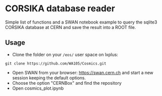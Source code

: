 # CORSIKA database reader
Simple list of functions and a SWAN notebook example to query the sqlite3 CORSIKA database at CERN and save the result into a ROOT file.
## Usage
* Clone the folder on your `/eos/` user space on lxplus:
```
git clone https://github.com/WA105/Cosmics.git
```
* Open SWAN from your browser: <a href="https://swan.cern.ch"> https://swan.cern.ch</a> and start a new session keeping the default options.
* Choose the option "CERNBox" and find the repository
* Open cosmics_plot.ipynb
